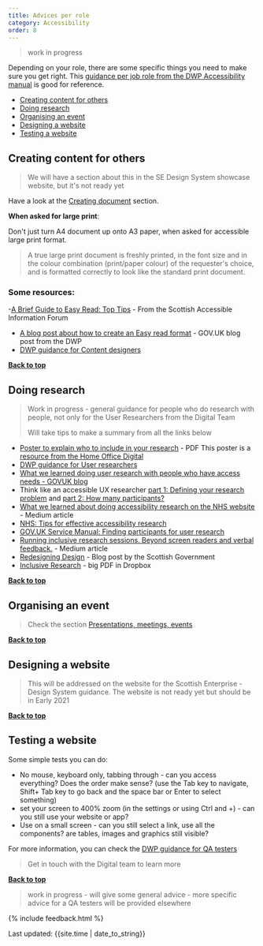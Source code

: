 ```yaml
---
title: Advices per role
category: Accessibility
order: 8
---
```


<blockquote class="red"><p>work in progress</p></blockquote>

Depending on your role, there are some specific things you need to make sure you get right. This [guidance per job role from the DWP Accessibility manual](https://accessibility-manual.dwp.gov.uk/guidance-for-your-job-role) is good for reference.

- [Creating content for others](#creating-content-for-others)
- [Doing research](#doing-research) 
- [Organising an event](#organising-an-event)
- [Designing a website](#designing-a-website)
- [Testing a website](#testing-a-website)

## Creating content for others 

<blockquote class="red"><p>We will have a section about this in the SE Design System showcase website, but it's not ready yet</p></blockquote>

Have a look at the [Creating document](/inclusion/accessibility/document.md) section.

**When asked for large print**:

Don't just turn A4 document up onto A3 paper, when asked for accessible large print format. 

> A true large print document is freshly printed, in the font size and in the colour combination (print/paper colour) of the requester's choice, and is formatted correctly to look like the standard print document.

### Some resources:
-[A Brief Guide to Easy Read: Top Tips](http://www.saifscotland.org.uk/information-and-advice/brief-guide-easy-read-documents/brief-guide-easy-read-top-tips/#sthash.P6BlvNot.2F5teQP6.dpbs) - From the Scottish Accessible Information Forum
- [A blog post about how to create an Easy read format](https://accessibility.blog.gov.uk/2019/10/11/how-dwp-used-the-easy-read-format-to-make-its-content-more-accessible/) - GOV.UK blog post from the DWP 
- [DWP guidance for Content designers](https://accessibility-manual.dwp.gov.uk/guidance-for-your-job-role/content-designer)

[**Back to top**]()

## Doing research 

<blockquote class="red"><p>Work in progress - general guidance for people who do research with people, not only for the User Researchers from the Digital Team</p>
  <p>Will take tips to make a summary from all the links below</p>
</blockquote>

- [Poster to explain who to include in your research](/inclusion/accessibility/files/Research-who_to_include_when_.pdf) - PDF
This poster is a [resource from the Home Office Digital](https://github.com/UKHomeOffice/posters/blob/master/accessibility/researching-access-needs/Research-who_to_include_when%3F.pdf)
- [DWP guidance for User researchers](https://accessibility-manual.dwp.gov.uk/guidance-for-your-job-role/user-researcher)
- [What we learned doing user research with people who have access needs - GOVUK blog](https://userresearch.blog.gov.uk/2018/08/09/what-we-learned-doing-user-research-with-people-who-have-access-needs/)
- Think like an accessible UX researcher [part 1: Defining your research problem](https://developer.paciellogroup.com/blog/2019/03/think-like-an-accessible-ux-researcher-part-1-defining-your-research-problem/) and [part 2: How many participants?](https://developer.paciellogroup.com/blog/2019/03/think-like-an-accessible-ux-researcher-part-2/)
- [What we learned about doing accessibility research on the NHS website](https://medium.com/we-are-margot/what-we-learned-about-doing-accessibility-research-on-the-nhs-website-fb9c649943fd) - Medium article
- [NHS: Tips for effective accessibility research](https://digital.nhs.uk/blog/transformation-blog/2019/eight-tips-for-effective-accessibility-research)
- [GOV.UK Service Manual: Finding participants for user research](https://www.gov.uk/service-manual/user-research/find-user-research-participants#recruiting-participants-with-disabilities)
- [Running inclusive research sessions. Beyond screen readers and verbal feedback.](https://medium.com/swlh/running-inclusive-research-sessions-beyond-wheelchairs-and-screen-readers-488362c7103d) - Medium article
- [Redesigning Design](https://blogs.gov.scot/digital/2018/12/17/redesigning-design/) - Blog post by the Scottish Government
- [Inclusive Research](https://www.dropbox.com/s/6iy7waa7lsbvffi/InclusiveResearch%20UCD%20Gathering.pdf?dl=0) - big PDF in Dropbox


[**Back to top**]()

## Organising an event

> Check the section [Presentations, meetings, events](/inclusion/accessibility/presentation-meeting.md)

[**Back to top**]()

## Designing a website

> This will be addressed on the website for the Scottish Enterprise - Design System guidance. The website is not ready yet but should be in Early 2021

[**Back to top**]()

## Testing a website

Some simple tests you can do:
- No mouse, keyboard only, tabbing through - can you access everything? Does the order make sense? (use the Tab key to navigate, Shift+ Tab key to go back and the space bar or Enter to select something)
- set your screen to 400% zoom (in the settings or using Ctrl and +) - can you still use your website or app?
- Use on a small screen - can you still select a link, use all the components? are tables, images and graphics still visible?

For more information, you can check the [DWP guidance for QA testers](https://accessibility-manual.dwp.gov.uk/guidance-for-your-job-role/qa-tester)

> Get in touch with the Digital team to learn more

[**Back to top**]()

<blockquote class="red"><p>work in progress - will give some general advice - more specific advice for a QA testers will be provided elsewhere </p></blockquote>


{% include feedback.html %}
<div>Last updated: {{site.time | date_to_string}}</div>

